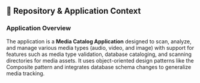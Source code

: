 ## 📄 **Repository & Application Context**

### **Application Overview**

The application is a **Media Catalog Application** designed to scan, analyze, and manage various media types (audio, video, and image) with support for features such as media type validation, database cataloging, and scanning directories for media assets. It uses object-oriented design patterns like the Composite pattern and integrates database schema changes to generalize media tracking.
<!--stackedit_data:
eyJoaXN0b3J5IjpbLTQ0NDU3MDQ1OV19
-->